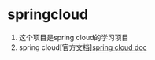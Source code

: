 # springcloud
1. 这个项目是spring cloud的学习项目
2. spring cloud[官方文档][spring cloud doc](http://cloud.spring.io/spring-cloud-static/Camden.SR7/)